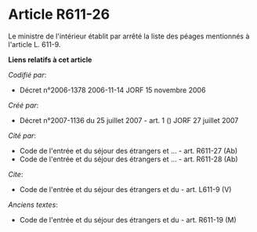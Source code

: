 # Article R611-26

Le ministre de l'intérieur établit par arrêté la liste des péages mentionnés à l'article L. 611-9.

**Liens relatifs à cet article**

_Codifié par_:

  - Décret n°2006-1378 2006-11-14 JORF 15 novembre 2006

_Créé par_:

  - Décret n°2007-1136 du 25 juillet 2007 - art. 1 () JORF 27 juillet 2007

_Cité par_:

  - Code de l'entrée et du séjour des étrangers et ... - art. R611-27 (Ab)
  - Code de l'entrée et du séjour des étrangers et ... - art. R611-28 (Ab)

_Cite_:

  - Code de l'entrée et du séjour des étrangers et du  - art. L611-9 (V)

_Anciens textes_:

  - Code de l'entrée et du séjour des étrangers et du  - art. R611-19 (M)
